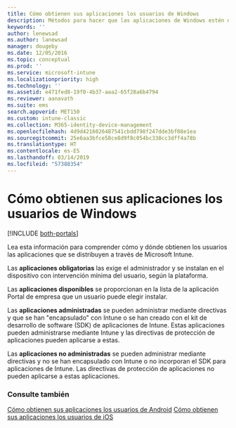 ```yaml
---
title: Cómo obtienen sus aplicaciones los usuarios de Windows
description: Métodos para hacer que las aplicaciones de Windows estén disponibles para los usuarios
keywords: ''
author: lenewsad
ms.author: lanewsad
manager: dougeby
ms.date: 12/05/2016
ms.topic: conceptual
ms.prod: ''
ms.service: microsoft-intune
ms.localizationpriority: high
ms.technology: ''
ms.assetid: e471fed8-19f0-4b37-aaa2-65f28a6b4794
ms.reviewer: aanavath
ms.suite: ems
search.appverid: MET150
ms.custom: intune-classic
ms.collection: M365-identity-device-management
ms.openlocfilehash: 4d9d4216026487541cbdd798f247dde3bf08e1ea
ms.sourcegitcommit: 25e6aa3bfce58ce8d9f8c054bc338cc3dff4a78b
ms.translationtype: HT
ms.contentlocale: es-ES
ms.lasthandoff: 03/14/2019
ms.locfileid: "57388354"
---
```

# <a name="how-your-windows-users-get-their-apps"></a>Cómo obtienen sus aplicaciones los usuarios de Windows

[!INCLUDE [both-portals](./includes/note-for-both-portals.md)]

Lea esta información para comprender cómo y dónde obtienen los usuarios las aplicaciones que se distribuyen a través de Microsoft Intune.

Las **aplicaciones obligatorias** las exige el administrador y se instalan en el dispositivo con intervención mínima del usuario, según la plataforma.

Las **aplicaciones disponibles** se proporcionan en la lista de la aplicación Portal de empresa que un usuario puede elegir instalar.

Las **aplicaciones administradas** se pueden administrar mediante directivas y que se han "encapsulado" con Intune o se han creado con el kit de desarrollo de software (SDK) de aplicaciones de Intune. Estas aplicaciones pueden administrarse mediante Intune y las directivas de protección de aplicaciones pueden aplicarse a estas.

Las **aplicaciones no administradas** se pueden administrar mediante directivas y no se han encapsulado con Intune o no incorporan el SDK para aplicaciones de Intune. Las directivas de protección de aplicaciones no pueden aplicarse a estas aplicaciones.

### <a name="see-also"></a>Consulte también
[Cómo obtienen sus aplicaciones los usuarios de Android](end-user-apps-android.md)
[Cómo obtienen sus aplicaciones los usuarios de iOS](end-user-apps-android.md)
